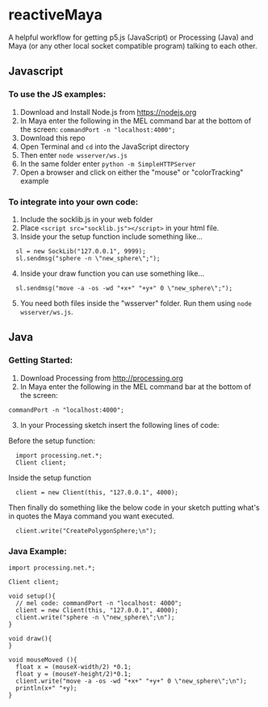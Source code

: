 # reactiveMaya
A helpful  workflow for getting p5.js (JavaScript) or Processing (Java) and Maya (or any other local socket compatible program) talking to each other.

## Javascript

### To use the JS examples:
1. Download and Install Node.js from <https://nodejs.org>
1. In Maya enter the following in the MEL command bar at the bottom of the screen: `commandPort -n "localhost:4000";`
1. Download this repo
1. Open Terminal and `cd` into the JavaScript directory
1. Then enter `node wsserver/ws.js`
1. In the same folder enter `python -m SimpleHTTPServer`
1. Open a browser and click on either the "mouse" or "colorTracking" example

### To integrate into your own code:
1. Include the socklib.js in your web folder
2. Place `<script src="socklib.js"></script>` in your html file.
3. Inside your the setup function include something like...
```
  sl = new SockLib("127.0.0.1", 9999);
  sl.sendmsg("sphere -n \"new_sphere\";");
```
4. Inside your draw function you can use something like...
```
  sl.sendmsg("move -a -os -wd "+x+" "+y+" 0 \"new_sphere\";");
```
5. You need both files inside the "wsserver" folder. Run them using `node wsserver/ws.js`.

## Java

### Getting Started:
1. Download Processing from http://processing.org
2. In Maya enter the following in the MEL command bar at the bottom of the screen:
```
commandPort -n "localhost:4000";
```
3. In your Processing sketch insert the following lines of code:

  Before the setup function:
  ```
    import processing.net.*;
    Client client;
  ```
  Inside the setup function
  ```
    client = new Client(this, "127.0.0.1", 4000);
  ```
  Then finally do something like the below code in your sketch putting what's in quotes the Maya command you want executed.
  ```
    client.write("CreatePolygonSphere;\n");
  ```

### Java Example:
```
import processing.net.*;

Client client;

void setup(){
  // mel code: commandPort -n "localhost: 4000";
  client = new Client(this, "127.0.0.1", 4000);
  client.write("sphere -n \"new_sphere\";\n");
}

void draw(){
}

void mouseMoved (){
  float x = (mouseX-width/2) *0.1;
  float y = (mouseY-height/2)*0.1;
  client.write("move -a -os -wd "+x+" "+y+" 0 \"new_sphere\";\n");
  println(x+" "+y);
}
```
